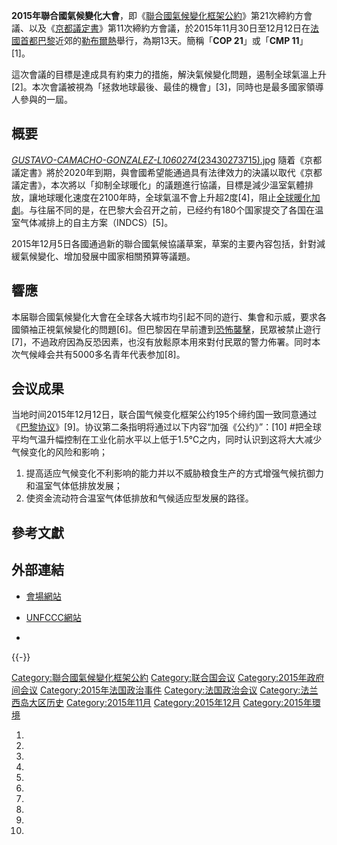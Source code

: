 **2015年聯合國氣候變化大會**，即《[聯合國氣候變化框架公約](https://zh.wikipedia.org/wiki/聯合國氣候變化框架公約 "wikilink")》第21次締約方會議、以及《[京都議定書](https://zh.wikipedia.org/wiki/京都議定書 "wikilink")》第11次締約方會議，於2015年11月30日至12月12日在[法國首都](https://zh.wikipedia.org/wiki/法國 "wikilink")[巴黎](../Page/巴黎.md "wikilink")近郊的[勒布爾熱](../Page/勒布爾熱.md "wikilink")舉行，為期13天。簡稱「**COP 21**」或「**CMP 11**」\[1\]。

這次會議的目標是達成具有約束力的措施，解決氣候變化問題，遏制全球氣溫上升\[2\]。本次會議被視為「拯救地球最後、最佳的機會」\[3\]，同時也是最多國家領導人參與的一屆。

## 概要

[_GUSTAVO-CAMACHO-GONZALEZ-L1060274_(23430273715).jpg](https://zh.wikipedia.org/wiki/File:_GUSTAVO-CAMACHO-GONZALEZ-L1060274_\(23430273715\).jpg "fig:_GUSTAVO-CAMACHO-GONZALEZ-L1060274_(23430273715).jpg") 隨着《京都議定書》將於2020年到期，與會國希望能通過具有法律效力的決議以取代《京都議定書》，本次將以「抑制全球暖化」的議題進行協議，目標是減少溫室氣體排放，讓地球暖化速度在2100年時，全球氣溫不會上升超2度\[4\]，阻止[全球暖化加劇](https://zh.wikipedia.org/wiki/全球暖化 "wikilink")。与往届不同的是，在巴黎大会召开之前，已经约有180个国家提交了各国在温室气体减排上的自主方案（INDCS）\[5\]。

2015年12月5日各國通過新的聯合國氣候協議草案，草案的主要內容包括，針對減緩氣候變化、增加發展中國家相關預算等議題。

## 響應

本届聯合國氣候變化大會在全球各大城市均引起不同的遊行、集會和示威，要求各國領袖正視氣候變化的問題\[6\]。但巴黎因在早前遭到[恐怖襲擊](https://zh.wikipedia.org/wiki/2015年11月巴黎襲擊事件 "wikilink")，民眾被禁止遊行\[7\]，不過政府因為反恐因素，也沒有放鬆原本用來對付民眾的警力佈署。同时本次气候峰会共有5000多名青年代表参加\[8\]。

## 会议成果

当地时间2015年12月12日，联合国气候变化框架公约195个缔约国一致同意通过《[巴黎协议](https://zh.wikipedia.org/wiki/巴黎协议 "wikilink")》\[9\]。协议第二条指明将通过以下内容“加强《公约》”：\[10\]
\#把全球平均气温升幅控制在工业化前水平以上低于1.5℃之内，同时认识到这将大大减少气候变化的风险和影响；

1.  提高适应气候变化不利影响的能力并以不威胁粮食生产的方式增强气候抗御力和温室气体低排放发展；
2.  使资金流动符合温室气体低排放和气候适应型发展的路径。

## 參考文獻

## 外部連結

  - [會場網站](http://webarchive.loc.gov/all/20151205042546/http%3A//www.cop21.gouv.fr/)

  - [UNFCCC網站](http://unfccc.int/meetings/paris_nov_2015/meeting/8926.php)

  -
{{-}}

[Category:聯合國氣候變化框架公約](https://zh.wikipedia.org/wiki/Category:聯合國氣候變化框架公約 "wikilink") [Category:联合国会议](https://zh.wikipedia.org/wiki/Category:联合国会议 "wikilink") [Category:2015年政府间会议](https://zh.wikipedia.org/wiki/Category:2015年政府间会议 "wikilink") [Category:2015年法国政治事件](https://zh.wikipedia.org/wiki/Category:2015年法国政治事件 "wikilink") [Category:法国政治会议](https://zh.wikipedia.org/wiki/Category:法国政治会议 "wikilink") [Category:法兰西岛大区历史](https://zh.wikipedia.org/wiki/Category:法兰西岛大区历史 "wikilink") [Category:2015年11月](https://zh.wikipedia.org/wiki/Category:2015年11月 "wikilink") [Category:2015年12月](https://zh.wikipedia.org/wiki/Category:2015年12月 "wikilink") [Category:2015年環境](https://zh.wikipedia.org/wiki/Category:2015年環境 "wikilink")

1.
2.
3.
4.
5.
6.
7.
8.
9.
10.